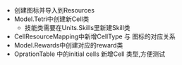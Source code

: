 - 创建图标并导入到Resources
- Model.Tetri中创建新Cell类
    - 技能类需要在Units.Skills里新建Skill类
- CellResourceMapping中新增CellType 与 图标的对应关系
- Model.Rewards中创建对应的reward类
- OprationTable 中的initial cells 新增Cell 类型,方便测试